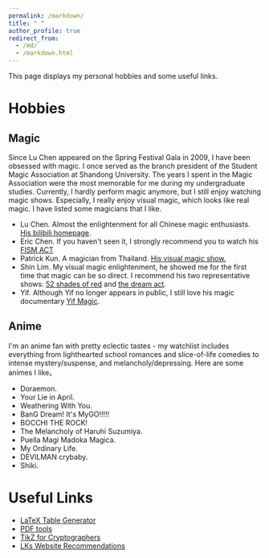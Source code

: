 ```yaml
---
permalink: /markdown/
title: " "
author_profile: true
redirect_from: 
  - /md/
  - /markdown.html
---
```



This page displays my personal hobbies and some useful links.

Hobbies
=======
## Magic

Since Lu Chen appeared on the Spring Festival Gala in 2009, I have been obsessed with magic. I once served as the branch president of the Student Magic Association at Shandong University. The years I spent in the Magic Association were the most memorable for me during my undergraduate studies. Currently, I hardly perform magic anymore, but I still enjoy watching magic shows. Especially, I really enjoy visual magic, which looks like real magic. I have listed some magicians that I like.

- Lu Chen. Almost the enlightenment for all Chinese magic enthusiasts. [His bilibili homepage](https://space.bilibili.com/641975239?spm_id_from=333.1387.follow.user_card.click).
- Eric Chen. If you haven't seen it, I strongly recommend you to watch his [FISM ACT](https://www.bilibili.com/video/BV1tT421X7EQ/?share_source=copy_web&vd_source=2d454ee9022a6b2e70355b6c677a504f)
- Patrick Kun. A magician from Thailand. [His visual magic show.](https://www.bilibili.com/video/BV1dr421F7n1/?share_source=copy_web&vd_source=2d454ee9022a6b2e70355b6c677a504f)
- Shin Lim. My visual magic enlightenment, he showed me for the first time that magic can be so direct. I recommend his two representative shows: [52 shades of red](https://www.bilibili.com/video/BV13x411n7M5/?share_source=copy_web&vd_source=2d454ee9022a6b2e70355b6c677a504f) and [the dream act](https://www.bilibili.com/video/BV1Xx411W7RK/?share_source=copy_web&vd_source=2d454ee9022a6b2e70355b6c677a504f).
- Yif. Although Yif no longer appears in public, I still love his magic documentary [Yif Magic](https://www.bilibili.com/video/BV1d64y187cc/?p=2&share_source=copy_web&vd_source=2d454ee9022a6b2e70355b6c677a504f).


## Anime

I'm an anime fan with pretty eclectic tastes - my watchlist includes everything from lighthearted school romances and slice-of-life comedies to intense mystery/suspense, and melancholy/depressing. Here are some animes I like。

- Doraemon.
- Your Lie in April.
- Weathering With You.
- BanG Dream! It's MyGO!!!!!
- BOCCHI THE ROCK!
- The Melancholy of Haruhi Suzumiya.
- Puella Magi Madoka Magica.
- My Ordinary Life.
- DEVILMAN crybaby.
- Shiki.



Useful Links
=======

- [LaTeX Table Generator](https://www.tablesgenerator.com)
- [PDF tools](https://www.ilovepdf.com/zh-cn)
- [TikZ for Cryptographers](https://www.iacr.org/authors/tikz/)
- [LKs Website Recommendations](https://lkssite.vip)
